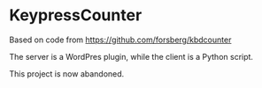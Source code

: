 # KeypressCounter
Based on code from https://github.com/forsberg/kbdcounter

The server is a WordPres plugin, while the client is a Python script.

This project is now abandoned. 
